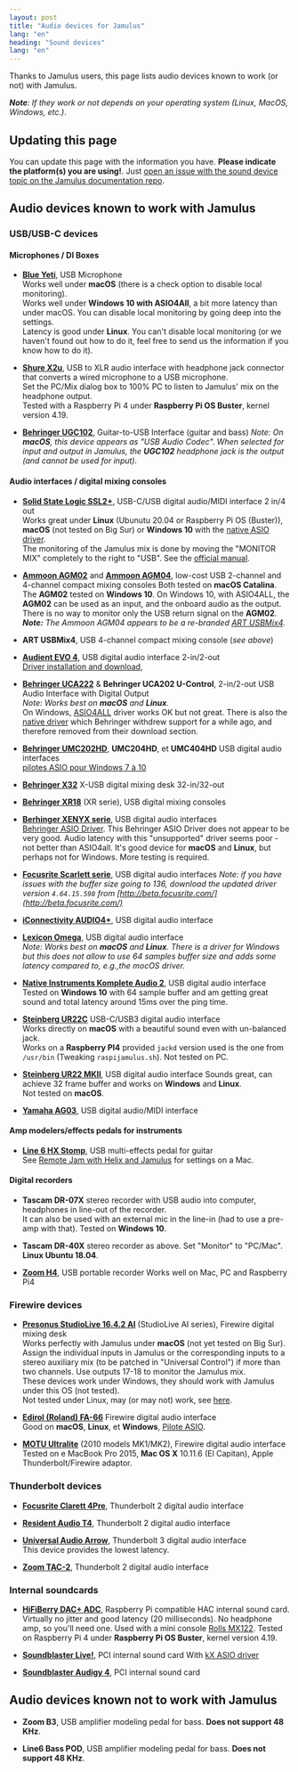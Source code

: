 ```yaml
---
layout: post
title: "Audio devices for Jamulus"
lang: "en"
heading: "Sound devices"
lang: "en"
---
```


Thanks to Jamulus users, this page lists audio devices known to work (or not) with Jamulus.
<!--more-->

_**Note**: If they work or not depends on your operating system (Linux, MacOS, Windows, etc.)_.

## Updating this page

You can update this page with the information you have. **Please indicate the platform(s) you are using!**. Just [open an issue with the sound device topic on the Jamulus documentation repo](https://github.com/jamulussoftware/jamuluswebsite/issues/new?template=newsounddevice.md).

## Audio devices known to work with Jamulus

### USB/USB-C devices

#### Microphones / DI Boxes

* **[Blue Yeti](https://www.bluemic.com/en-us/products/yeti/)**, USB Microphone  
Works well under **macOS** (there is a check option to disable local monitoring).  
Works well under **Windows 10 with ASIO4All**, a bit more latency than under macOS. You can disable local monitoring by going deep into the settings.  
Latency is good under **Linux**. You can't disable local monitoring (or we haven't found out how to do it, feel free to send us the information if you know how to do it).

* **[Shure X2u](https://www.shure.com/en-GB/products/accessories/x2u-xlr-usb-interface)**, USB to XLR audio interface with headphone jack connector that converts a wired microphone to a USB microphone.  
Set the PC/Mix dialog box to 100% PC to listen to Jamulus' mix on the headphone output.  
Tested with a Raspberry Pi 4 under **Raspberry Pi OS Buster**, kernel version 4.19.

* **[Behringer UGC102](https://www.behringer.com/behringer/product?modelCode=P0198)**, Guitar-to-USB Interface  (guitar and bass)
_Note: On **macOS**, this device appears as "USB Audio Codec". When selected for input and output in Jamulus, the **UGC102** headphone jack is the output (and cannot be used for input)._

#### Audio interfaces / digital mixing consoles

* **[Solid State Logic SSL2+](https://www.solidstatelogic.com/products/ssl2-plus)**, USB-C/USB digital audio/MIDI interface 2 in/4 out  
Works great under **Linux** (Ubunutu 20.04 or Raspberry Pi OS (Buster)), **macOS** (not tested on Big Sur) or **Windows 10** with the [native ASIO driver](http://eu1.download.solidstatelogic.com/SSL%202/SolidStateLogic_UsbAudio_v4.67.0_2019-10-21_setup%20(3).exe).  
The monitoring of the Jamulus mix is done by moving the "MONITOR MIX" completely to the right to "USB". See the [official manual](http://eu1.download.solidstatelogic.com/2%20Plus%20/SSL%202%20Plus%20User%20Guide_ENGLISH.pdf).

* **[Ammoon AGM02](https://www.ammoon.com/p-i3974.html)** and **[Ammoon AGM04](https://www.ammoon.com/p-i4049.html)**, low-cost USB 2-channel and 4-channel compact mixing consoles
Both tested on **macOS Catalina**.  
The **AGM02** tested on **Windows 10**. On Windows 10, with ASIO4ALL, the **AGM02** can be used as an input, and the onboard audio as the output. There is no way to monitor only the USB return signal on the **AGM02**.
_**Note:** The Ammoon AGM04 appears to be a re-branded [ART USBMix4](https://artproaudio.com/product/usbmix4-four-channel-mixer-usb-audio-interface/)._

* **ART USBMix4**, USB 4-channel compact mixing console (_see above_)

* **[Audient EVO 4](https://evo.audio/products/evo-4/overview/)**, USB digital audio interface 2-in/2-out   
[Driver installation and download](https://evo.audio/driver-installation/),

* **[Behringer UCA222](https://www.behringer.com/product.html?modelCode=P0A31)** & **Behringer UCA202 U-Control**, 2-in/2-out USB Audio Interface with Digital Output  
_Note: Works best on **macOS** and **Linux**._  
On Windows, [ASIO4ALL](http://www.asio4all.org/) driver works OK but not great. There is also the [native driver](http://www.behringerdownload.de/_software/BEHRINGER_2902_X64_2.8.40.zip) which Behringer withdrew support for a while ago, and therefore removed from their download section.

* **[Behringer UMC202HD](https://www.behringer.com/product.html?modelCode=P0BJZ)**, **UMC204HD**, et **UMC404HD** USB digital audio interfaces  
[pilotes ASIO pour Windows 7 à 10](http://downloads.music-group.com/software/behringer/UMC/UMC-Driver_4-59-0.zip)

* **[Behringer X32](https://www.behringer.com/behringer/product?modelCode=P0ASF)** X-USB digital mixing desk 32-in/32-out

* **[Behringer XR18](https://www.behringer.com/product.html?modelCode=P0BI8)** (XR serie), USB digital mixing consoles

* **[Berhinger XENYX serie](https://www.behringer.com/series.html?category=R-BEHRINGER-XENYXSERIES)**, USB digital audio interfaces  
[Behringer ASIO Driver](http://www.behringerdownload.de/_software/BEHRINGER_2902_X64_2.8.40.zip). This Behringer ASIO Driver does not appear to be very good. Audio latency with this "unsupported" driver seems poor - not better than ASIO4all. It's good device for **macOS** and **Linux**, but perhaps not for Windows. More testing is required.

* **[Focusrite Scarlett serie](https://focusrite.com/en/scarlett)**, USB digital audio interfaces
_Note: if you have issues with the buffer size going to 136, download the updated driver version `4.64.15.598` from [http://beta.focusrite.com/](http://beta.focusrite.com/)_

* **[iConnectivity AUDIO4+](https://www.iconnectivity.com/products/audio/iconnectaudio4plus)**, USB digital audio interface

* **[Lexicon Omega](https://lexiconpro.com/en/products/omega)**, USB digital audio interface  
_Note: Works best on **macOS** and **Linux**. There is a driver for Windows but this does not allow to use 64 samples buffer size and adds some latency compared to, e.g.,the mocOS driver._

* **[Native Instruments Komplete Audio 2](https://www.native-instruments.com/en/products/komplete/audio-interfaces/komplete-audio-1-audio-2/)**, USB digital audio interface  
Tested on **Windows 10** with 64 sample buffer and am getting great sound and total latency around 15ms over the ping time.

* **[Steinberg UR22C](https://new.steinberg.net/audio-interfaces/ur22c/)** USB-C/USB3 digital audio interface  
Works directly on **macOS** with a beautiful sound even with un-balanced jack.  
Works on a **Raspberry PI4** provided `jackd` version used is the one from `/usr/bin` (Tweaking `raspijamulus.sh`). Not tested on PC.

* **[Steinberg UR22 MKII](https://www.steinberg.net/en/products/audio_interfaces/ur_series/models/ur22mkii.html)**, USB digital audio interface
Sounds great, can achieve 32 frame buffer and works on **Windows** and **Linux**.  
Not tested on **macOS**.

* **[Yamaha AG03](https://usa.yamaha.com/products/music_production/interfaces/ag_series/index.html)**, USB digital audio/MIDI interface

#### Amp modelers/effects pedals for instruments

* **[Line 6 HX Stomp](https://line6.com/hx-stomp/)**, USB multi-effects pedal for guitar  
See [Remote Jam with Helix and Jamulus](https://jimamsden.wordpress.com/2020/04/04/remote-jamming-with-helix-and-jamulus/) for settings on a Mac.

#### Digital recorders

* **Tascam DR-07X** stereo recorder with USB audio into computer, headphones in line-out of the recorder.  
It can also be used with an external mic in the line-in (had to use a pre-amp with that). Tested on **Windows 10**.

* **Tascam DR-40X** stereo recorder as above. Set "Monitor" to "PC/Mac". **Linux Ubuntu 18.04**.

* **[Zoom H4](https://zoomcorp.com/en/us/handheld-recorders/handheld-recorders/h4/)**, USB portable recorder
Works well on Mac, PC and Raspberry Pi4


### Firewire devices

* **[Presonus StudioLive 16.4.2 AI](https://www.presonus.com/products/StudioLive-1642AI)** (StudioLive AI series), Firewire digital mixing desk  
Works perfectly with Jamulus under **macOS** (not yet tested on Big Sur). Assign the individual inputs in Jamulus or the corresponding inputs to a stereo auxiliary mix (to be patched in "Universal Control") if more than two channels. Use outputs 17-18 to monitor the Jamulus mix.  
These devices work under Windows, they should work with Jamulus under this OS (not tested).  
Not tested under Linux, may (or may not) work, see [here](https://forums.presonus.com/viewtopic.php?f=67&t=2717).

* **[Edirol (Roland) FA-66](https://www.roland.com/global/products/fa-66/)** Firewire digital audio interface  
Good on **macOS**, **Linux**, et **Windows**, [Pilote ASIO](https://www.roland.com/global/products/fa-66/downloads/).

* **[MOTU Ultralite](https://motu.com/products/motuaudio/copy_of_ultralite/body-old.html)** (2010 models MK1/MK2), Firewire digital audio interface  
Tested on e MacBook Pro 2015, **Mac OS X** 10.11.6 (El Capitan), Apple Thunderbolt/Firewire adaptor.

### Thunderbolt devices

* **[Focusrite Clarett 4Pre](https://focusrite.com/en/usb-c-audio-interface/clarett-usb/clarett-4pre-usb)**, Thunderbolt 2 digital audio interface  

* **[Resident Audio T4](http://www.residentaudio.com/t4overview)**, Thunderbolt 2 digital audio interface

* **[Universal Audio Arrow](https://www.uaudio.com/audio-interfaces/arrow.html)**, Thunderbolt 3 digital audio interface  
This device provides the lowest latency.

* **[Zoom TAC-2](https://zoomcorp.com/en/us/audio-interface/audio-interfaces/tac-2/)**, Thunderbolt 2 digital audio interface

### Internal soundcards

* **[HiFiBerry DAC+ ADC](https://www.hifiberry.com/shop/boards/hifiberry-dac-adc/)**, Raspberry Pi compatible HAC internal sound card.  
Virtually no jitter and good latency (20 milliseconds). No headphone amp, so you'll need one. Used with a mini console [Rolls MX122](https://rolls.com/product/MX22s). Tested on Raspberry Pi 4 under **Raspberry Pi OS Buster**, kernel version 4.19.

* **[Soundblaster Live!](https://en.wikipedia.org/wiki/Sound_Blaster_Live!)**, PCI internal sound card
With [kX ASIO driver](https://www.kxproject.com/)

* **[Soundblaster Audigy 4](https://en.wikipedia.org/wiki/Sound_Blaster_Audigy#Sound_Blaster_Audigy_4)**, PCI internal sound card  

## Audio devices known not to work with Jamulus

* **Zoom B3**, USB amplifier modeling pedal for bass. **Does not support 48 KHz**.

* **Line6 Bass POD**, USB amplifier modeling pedal for bass. **Does not support 48 KHz**.
